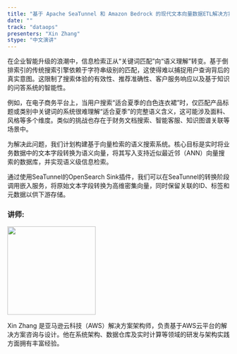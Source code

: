 ```yaml
---
title: "基于 Apache SeaTunnel 和 Amazon Bedrock 的现代文本向量数据ETL解决方案"
date: ""
track: "dataops"
presenters: "Xin Zhang"
stype: "中文演讲"
--- 
```


在企业智能升级的浪潮中，信息检索正从“关键词匹配”向“语义理解”转变。基于倒排索引的传统搜索引擎依赖于字符串级别的匹配，这使得难以捕捉用户查询背后的真实意图。这限制了搜索体验的有效性、推荐准确性、客户服务响应以及基于知识的问答系统的智能性。

例如，在电子商务平台上，当用户搜索“适合夏季的白色连衣裙”时，仅匹配产品标题或类别中关键词的系统很难理解“适合夏季”的完整语义含义，这可能涉及面料、风格等多个维度。类似的挑战也存在于财务文档搜索、智能客服、知识图谱关联等场景中。

为解决此问题，我们计划构建基于向量检索的语义搜索系统。核心目标是实时将业务数据中的文本字段转换为语义向量，将其写入支持近似最近邻（ANN）向量搜索的数据库，并实现语义级信息检索。

通过使用SeaTunnel的OpenSearch Sink插件，我们可以在SeaTunnel的转换阶段调用嵌入服务，将原始文本字段转换为高维密集向量，同时保留关联的ID、标签和元数据以供下游存储。

### 讲师:

<img src="https://sessionize.com/image/2a81-400o400o1-Jsau5kyb24ZgXpGbt5aVrk.png" width="200" /><br/>

Xin Zhang 是亚马逊云科技（AWS）解决方案架构师，负责基于AWS云平台的解决方案咨询与设计。他在系统架构、数据仓库及实时计算等领域的研发与架构实践方面拥有丰富经验。